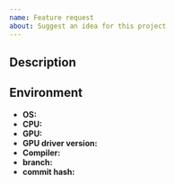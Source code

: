 ```yaml
---
name: Feature request
about: Suggest an idea for this project
---
```


## Description

<!-- Please describe your suggestion -->

## Environment

<!-- Please provide the following information -->

* **OS:**
* **CPU:**
* **GPU:**
* **GPU driver version:**
* **Compiler:**
* **branch:**
* **commit hash:**

